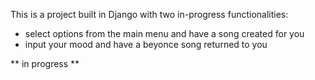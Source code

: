 This is a project built in Django with two in-progress functionalities:
  - select options from the main menu and have a song created for you
  - input your mood and have a beyonce song returned to you

** in progress **
